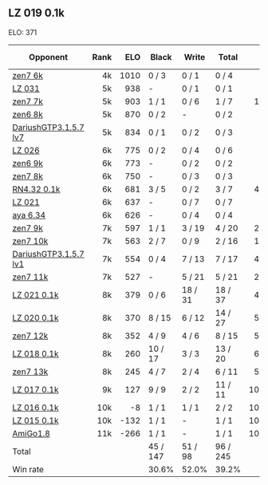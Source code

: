 ## LZ 019 0.1k ##

ELO: 371

Opponent | Rank | ELO | Black | Write | Total | Win rate
---------|-----:|----:|-------|-------|-------|-------:
[zen7 6k](zen7%206k.md) | 4k | 1010 | 0 / 3 | 0 / 1 | 0 / 4 | 0.0%
[LZ 031](LZ%20031.md) | 5k | 938 | - | 0 / 1 | 0 / 1 | 0.0%
[zen7 7k](zen7%207k.md) | 5k | 903 | 1 / 1 | 0 / 6 | 1 / 7 | 14.3%
[zen6 8k](zen6%208k.md) | 5k | 870 | 0 / 2 | - | 0 / 2 | 0.0%
[DariushGTP3.1.5.7 lv7](DariushGTP3.1.5.7%20lv7.md) | 5k | 834 | 0 / 1 | 0 / 2 | 0 / 3 | 0.0%
[LZ 026](LZ%20026.md) | 6k | 775 | 0 / 2 | 0 / 4 | 0 / 6 | 0.0%
[zen6 9k](zen6%209k.md) | 6k | 773 | - | 0 / 2 | 0 / 2 | 0.0%
[zen7 8k](zen7%208k.md) | 6k | 750 | - | 0 / 3 | 0 / 3 | 0.0%
[RN4.32 0.1k](RN4.32%200.1k.md) | 6k | 681 | 3 / 5 | 0 / 2 | 3 / 7 | 42.9%
[LZ 021](LZ%20021.md) | 6k | 637 | - | 0 / 7 | 0 / 7 | 0.0%
[aya 6.34](aya%206.34.md) | 6k | 626 | - | 0 / 4 | 0 / 4 | 0.0%
[zen7 9k](zen7%209k.md) | 7k | 597 | 1 / 1 | 3 / 19 | 4 / 20 | 20.0%
[zen7 10k](zen7%2010k.md) | 7k | 563 | 2 / 7 | 0 / 9 | 2 / 16 | 12.5%
[DariushGTP3.1.5.7 lv1](DariushGTP3.1.5.7%20lv1.md) | 7k | 554 | 0 / 4 | 7 / 13 | 7 / 17 | 41.2%
[zen7 11k](zen7%2011k.md) | 7k | 527 | - | 5 / 21 | 5 / 21 | 23.8%
[LZ 021 0.1k](LZ%20021%200.1k.md) | 8k | 379 | 0 / 6 | 18 / 31 | 18 / 37 | 48.6%
[LZ 020 0.1k](LZ%20020%200.1k.md) | 8k | 370 | 8 / 15 | 6 / 12 | 14 / 27 | 51.9%
[zen7 12k](zen7%2012k.md) | 8k | 352 | 4 / 9 | 4 / 6 | 8 / 15 | 53.3%
[LZ 018 0.1k](LZ%20018%200.1k.md) | 8k | 260 | 10 / 17 | 3 / 3 | 13 / 20 | 65.0%
[zen7 13k](zen7%2013k.md) | 8k | 245 | 4 / 7 | 2 / 4 | 6 / 11 | 54.5%
[LZ 017 0.1k](LZ%20017%200.1k.md) | 9k | 127 | 9 / 9 | 2 / 2 | 11 / 11 | 100.0%
[LZ 016 0.1k](LZ%20016%200.1k.md) | 10k | -8 | 1 / 1 | 1 / 1 | 2 / 2 | 100.0%
[LZ 015 0.1k](LZ%20015%200.1k.md) | 10k | -132 | 1 / 1 | - | 1 / 1 | 100.0%
[AmiGo1.8](AmiGo1.8.md) | 11k | -266 | 1 / 1 | - | 1 / 1 | 100.0%
Total | | | 45 / 147 | 51 / 98 | 96 / 245 | 
Win rate| | | 30.6% | 52.0% | 39.2% | 
